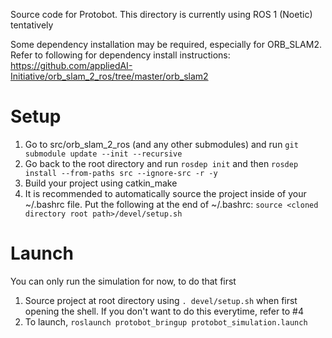 Source code for Protobot. This directory is currently using ROS 1 (Noetic) tentatively

Some dependency installation may be required, especially for ORB_SLAM2. Refer to following for dependency install instructions: https://github.com/appliedAI-Initiative/orb_slam_2_ros/tree/master/orb_slam2

# Setup
1. Go to src/orb_slam_2_ros (and any other submodules) and run ```git submodule update --init --recursive```
2. Go back to the root directory and run ```rosdep init``` and then ```rosdep install --from-paths src --ignore-src -r -y```
3. Build your project using catkin_make
4. It is recommended to automatically source the project inside of your ~/.bashrc file. Put the following at the end of ~/.bashrc: ```source <cloned directory root path>/devel/setup.sh ```

# Launch 
You can only run the simulation for now, to do that first
1. Source project at root directory using ```. devel/setup.sh``` when first opening the shell. If you don't want to do this everytime, refer to #4
2. To launch, ```roslaunch protobot_bringup protobot_simulation.launch```
